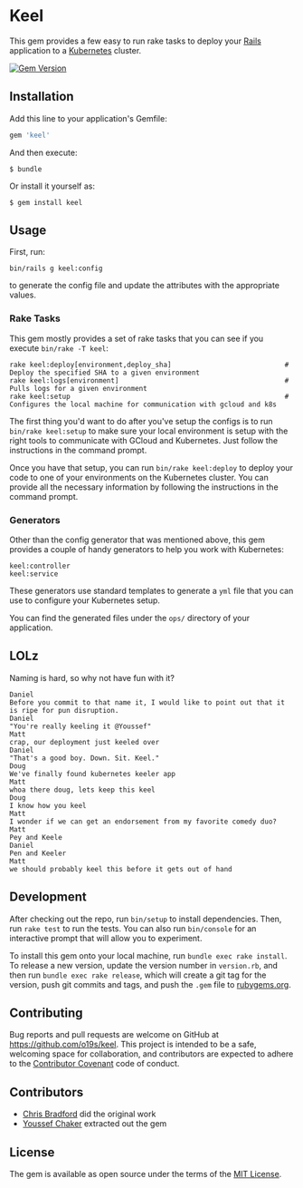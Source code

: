 # Keel

This gem provides a few easy to run rake tasks to deploy your [Rails](http://rubyonrails.org/) application to a [Kubernetes](http://kubernetes.io/) cluster.

[![Gem Version](https://badge.fury.io/rb/keel.svg)](https://badge.fury.io/rb/keel)

## Installation

Add this line to your application's Gemfile:

```ruby
gem 'keel'
```

And then execute:

```
$ bundle
```

Or install it yourself as:

```
$ gem install keel
```

## Usage

First, run:

```
bin/rails g keel:config
```

to generate the config file and update the attributes with the appropriate values.

### Rake Tasks

This gem mostly provides a set of rake tasks that you can see if you execute `bin/rake -T keel`:

```
rake keel:deploy[environment,deploy_sha]                            # Deploy the specified SHA to a given environment
rake keel:logs[environment]                                         # Pulls logs for a given environment
rake keel:setup                                                     # Configures the local machine for communication with gcloud and k8s
```

The first thing you'd want to do after you've setup the configs is to run `bin/rake keel:setup` to make sure your local environment is setup with the right tools to communicate with GCloud and Kubernetes. Just follow the instructions in the command prompt.

Once you have that setup, you can run `bin/rake keel:deploy` to deploy your code to one of your environments on the Kubernetes cluster. You can provide all the necessary information by following the instructions in the command prompt.

### Generators

Other than the config generator that was mentioned above, this gem provides a couple of handy generators to help you work with Kubernetes:

```
keel:controller
keel:service
```

These generators use standard templates to generate a `yml` file that you can use to configure your Kubernetes setup.

You can find the generated files under the `ops/` directory of your application.

## LOLz

Naming is hard, so why not have fun with it?

```
Daniel
Before you commit to that name it, I would like to point out that it is ripe for pun disruption.
Daniel
"You're really keeling it @Youssef"
Matt
crap, our deployment just keeled over
Daniel
"That's a good boy. Down. Sit. Keel."
Doug
We've finally found kubernetes keeler app
Matt
whoa there doug, lets keep this keel
Doug
I know how you keel
Matt
I wonder if we can get an endorsement from my favorite comedy duo?
Matt
Pey and Keele
Daniel
Pen and Keeler
Matt
we should probably keel this before it gets out of hand
```

## Development

After checking out the repo, run `bin/setup` to install dependencies. Then, run `rake test` to run the tests. You can also run `bin/console` for an interactive prompt that will allow you to experiment.

To install this gem onto your local machine, run `bundle exec rake install`. To release a new version, update the version number in `version.rb`, and then run `bundle exec rake release`, which will create a git tag for the version, push git commits and tags, and push the `.gem` file to [rubygems.org](https://rubygems.org).

## Contributing

Bug reports and pull requests are welcome on GitHub at https://github.com/o19s/keel. This project is intended to be a safe, welcoming space for collaboration, and contributors are expected to adhere to the [Contributor Covenant](http://contributor-covenant.org) code of conduct.

## Contributors

* [Chris Bradford](https://github.com/bradfordcp) did the original work
* [Youssef Chaker](https://github.com/ychaker) extracted out the gem

## License

The gem is available as open source under the terms of the [MIT License](http://opensource.org/licenses/MIT).
